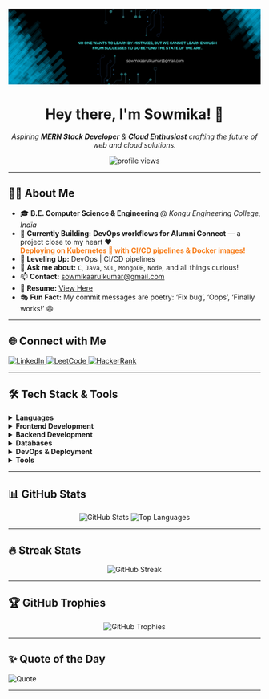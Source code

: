 ![Logo](linkedin2.png)

<h1 align="center">Hey there, I'm Sowmika! 👋</h1>
<p align="center">
  <em>Aspiring <b>MERN Stack Developer</b> & <b>Cloud Enthusiast</b> crafting the future of web and cloud solutions.</em>
</p>

<p align="center">
  <img src="https://komarev.com/ghpvc/?username=Sowmika-Arul&style=for-the-badge" alt="profile views"/>
</p>

---

## 👩‍💻 About Me

- 🎓 <b>B.E. Computer Science & Engineering</b> @ *Kongu Engineering College, India*
- 🔭 <b>Currently Building:</b> <b>DevOps workflows for Alumni Connect</b> — a project close to my heart ❤️  
  <span style="color:#F77B17"><b>Deploying on Kubernetes 🚢 with CI/CD pipelines & Docker images!</b></span>
- 🌱 <b>Leveling Up:</b> DevOps | CI/CD pipelines 
- 💬 <b>Ask me about:</b> <code>C</code>, <code>Java</code>, <code>SQL</code>, <code>MongoDB</code>, <code>Node</code>, and all things curious!
- 📫 <b>Contact:</b> [sowmikaarulkumar@gmail.com](mailto:sowmikaarulkumar@gmail.com)
- 📄 <b>Resume:</b> [View Here](https://drive.google.com/file/d/1RsAoOCFzOdKe4AgLigHtAyoC4G9ncPuv/view?usp=sharing)
- 🎭 <b>Fun Fact:</b> My commit messages are poetry: ‘Fix bug’, ‘Oops’, ‘Finally works!’ 😄

---

## 🌐 Connect with Me

<p>
  <a href="https://www.linkedin.com/in/sowmika-arulkumar">
    <img src="https://img.shields.io/badge/LinkedIn-%230077B5.svg?style=for-the-badge&logo=linkedin&logoColor=white" alt="LinkedIn"/>
  </a>
  <a href="https://www.leetcode.com/u/Sowmika_1104/">
    <img src="https://img.shields.io/badge/LeetCode-000000?style=for-the-badge&logo=LeetCode&logoColor=%23d16c06" alt="LeetCode"/>
  </a>
  <a href="https://www.hackerrank.com/profile/sowmikaa_22cse">
    <img src="https://img.shields.io/badge/HackerRank-2EC866?style=for-the-badge&logo=HackerRank&logoColor=white" alt="HackerRank"/>
  </a>
</p>

---

## 🛠️ Tech Stack & Tools

<details>
  <summary><b>Languages</b></summary>
  
  ![C](https://img.shields.io/badge/C-%2300599C.svg?style=for-the-badge&logo=c&logoColor=white)
  ![Java](https://img.shields.io/badge/Java-%23ED8B00.svg?style=for-the-badge&logo=openjdk&logoColor=white)
  ![SQL](https://img.shields.io/badge/SQL-336791?style=for-the-badge&logo=postgresql&logoColor=white)
</details>

<details>
  <summary><b>Frontend Development</b></summary>
  
  ![HTML5](https://img.shields.io/badge/HTML5-%23E34F26.svg?style=for-the-badge&logo=html5&logoColor=white)
  ![JavaScript](https://img.shields.io/badge/JavaScript-%23323330.svg?style=for-the-badge&logo=javascript&logoColor=%23F7DF1E)
  ![React](https://img.shields.io/badge/React-%2320232a.svg?style=for-the-badge&logo=react&logoColor=%2361DAFB)
  ![Bootstrap](https://img.shields.io/badge/Bootstrap-%238511FA.svg?style=for-the-badge&logo=bootstrap&logoColor=white)
  ![TailwindCSS](https://img.shields.io/badge/TailwindCSS-%2338B2AC.svg?style=for-the-badge&logo=tailwind-css&logoColor=white)
  ![Vite](https://img.shields.io/badge/Vite-%23646CFF.svg?style=for-the-badge&logo=vite&logoColor=white)
</details>

<details>
  <summary><b>Backend Development</b></summary>
  
  ![NodeJS](https://img.shields.io/badge/Node.js-6DA55F?style=for-the-badge&logo=node.js&logoColor=white)
  ![Express.js](https://img.shields.io/badge/Express.js-%23404d59.svg?style=for-the-badge&logo=express&logoColor=%2361DAFB)
  ![Flask](https://img.shields.io/badge/Flask-%23000.svg?style=for-the-badge&logo=flask&logoColor=white)
  ![JWT](https://img.shields.io/badge/JWT-black?style=for-the-badge&logo=JSON%20web%20tokens)
</details>

<details>
  <summary><b>Databases</b></summary>
  
  ![MongoDB](https://img.shields.io/badge/MongoDB-%234ea94b.svg?style=for-the-badge&logo=mongodb&logoColor=white)
  ![MySQL](https://img.shields.io/badge/MySQL-%2300000f.svg?style=for-the-badge&logo=mysql&logoColor=white)
</details>

<details>
  <summary><b>DevOps & Deployment</b></summary>
  
  ![Docker](https://img.shields.io/badge/Docker-%230db7ed.svg?style=for-the-badge&logo=docker&logoColor=white)
  ![Postman](https://img.shields.io/badge/Postman-FF6C37?style=for-the-badge&logo=postman&logoColor=white)
  ![Render](https://img.shields.io/badge/Render-46E3B7?style=for-the-badge&logo=render&logoColor=white)
  ![Jenkins](https://img.shields.io/badge/Jenkins-D24939?style=for-the-badge&logo=jenkins&logoColor=white)
![Kubernetes](https://img.shields.io/badge/Kubernetes-326CE5?style=for-the-badge&logo=kubernetes&logoColor=white)
</details>

<details>
  <summary><b>Tools</b></summary>
  
  ![GitHub](https://img.shields.io/badge/GitHub-181717?style=for-the-badge&logo=github&logoColor=white)
  ![Git](https://img.shields.io/badge/Git-F05032?style=for-the-badge&logo=git&logoColor=white)
  ![Canva](https://img.shields.io/badge/Canva-%2300C4CC.svg?style=for-the-badge&logo=canva&logoColor=white)
  ![Power BI](https://img.shields.io/badge/Power%20BI-F2C811?style=for-the-badge&logo=powerbi&logoColor=black)
</details>

---

## 📊 GitHub Stats

<p align="center">
  <img src="https://denvercoder1-github-readme-stats.vercel.app/api?username=Sowmika-Arul&show_icons=true&count_private=true&theme=radical" alt="GitHub Stats"/>
  <img src="https://github-readme-stats.vercel.app/api/top-langs/?username=Sowmika-Arul&theme=gotham&hide_border=false&include_all_commits=true&count_private=true&layout=compact" alt="Top Languages"/>
</p>

---

## 🔥 Streak Stats

<p align="center">
  <img src="https://github-readme-streak-stats.herokuapp.com/?user=Sowmika-Arul&theme=radical" alt="GitHub Streak"/>
</p>

---

## 🏆 GitHub Trophies

<p align="center">
  <img src="https://github-profile-trophy.vercel.app/?username=Sowmika-Arul&theme=radical&no-frame=true&no-bg=true&margin-w=1" alt="GitHub Trophies"/>
</p>

---


## ✨ Quote of the Day

![Quote](https://quotes-github-readme.vercel.app/api?type=horizontal&theme=radical)

---

